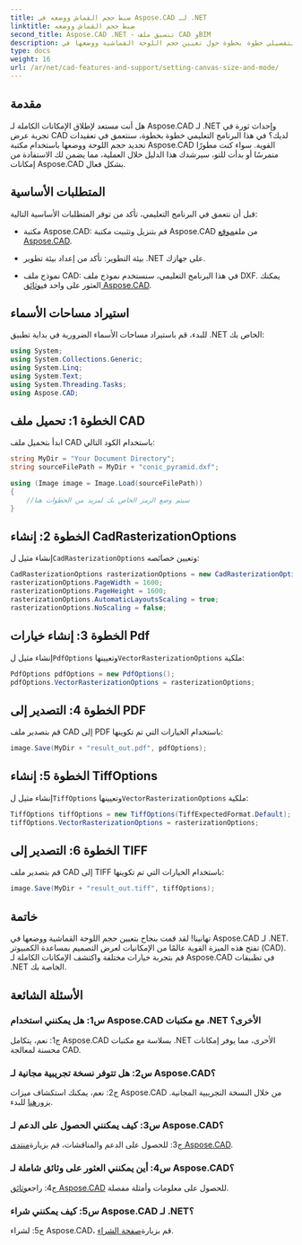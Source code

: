 ```yaml
---
title: ضبط حجم القماش ووضعه في Aspose.CAD لـ .NET
linktitle: ضبط حجم القماش ووضعه
second_title: Aspose.CAD .NET - تنسيق ملف CAD وBIM
description: استكشف الدليل التفصيلي خطوة بخطوة حول تعيين حجم اللوحة القماشية ووضعها في Aspose.CAD لـ .NET. قم بتحسين عرض CAD الخاص بك بسهولة باستخدام هذا البرنامج التعليمي الشامل.
type: docs
weight: 16
url: /ar/net/cad-features-and-support/setting-canvas-size-and-mode/
---
```

## مقدمة

هل أنت مستعد لإطلاق الإمكانات الكاملة لـ Aspose.CAD لـ .NET وإحداث ثورة في تجربة عرض CAD لديك؟ في هذا البرنامج التعليمي خطوة بخطوة، سنتعمق في تعقيدات تحديد حجم اللوحة ووضعها باستخدام مكتبة Aspose.CAD القوية. سواء كنت مطورًا متمرسًا أو بدأت للتو، سيرشدك هذا الدليل خلال العملية، مما يضمن لك الاستفادة من إمكانات Aspose.CAD بشكل فعال.

## المتطلبات الأساسية

قبل أن نتعمق في البرنامج التعليمي، تأكد من توفر المتطلبات الأساسية التالية:

-  مكتبة Aspose.CAD: قم بتنزيل وتثبيت مكتبة Aspose.CAD من ملف[موقع Aspose.CAD](https://releases.aspose.com/cad/net/).

- بيئة التطوير: تأكد من إعداد بيئة تطوير .NET على جهازك.

-  نموذج ملف CAD: في هذا البرنامج التعليمي، سنستخدم نموذج ملف DXF. يمكنك العثور على واحد في[وثائق Aspose.CAD](https://reference.aspose.com/cad/net/).

## استيراد مساحات الأسماء

للبدء، قم باستيراد مساحات الأسماء الضرورية في بداية تطبيق .NET الخاص بك:

```csharp
using System;
using System.Collections.Generic;
using System.Linq;
using System.Text;
using System.Threading.Tasks;
using Aspose.CAD;
```

## الخطوة 1: تحميل ملف CAD

ابدأ بتحميل ملف CAD باستخدام الكود التالي:

```csharp
string MyDir = "Your Document Directory";
string sourceFilePath = MyDir + "conic_pyramid.dxf";

using (Image image = Image.Load(sourceFilePath))
{
    //سيتم وضع الرمز الخاص بك لمزيد من الخطوات هنا
}
```

## الخطوة 2: إنشاء CadRasterizationOptions

 إنشاء مثيل ل`CadRasterizationOptions` وتعيين خصائصه:

```csharp
CadRasterizationOptions rasterizationOptions = new CadRasterizationOptions();
rasterizationOptions.PageWidth = 1600;
rasterizationOptions.PageHeight = 1600;
rasterizationOptions.AutomaticLayoutsScaling = true;
rasterizationOptions.NoScaling = false;
```

## الخطوة 3: إنشاء خيارات Pdf

 إنشاء مثيل ل`PdfOptions` وتعيينها`VectorRasterizationOptions` ملكية:

```csharp
PdfOptions pdfOptions = new PdfOptions();
pdfOptions.VectorRasterizationOptions = rasterizationOptions;
```

## الخطوة 4: التصدير إلى PDF

قم بتصدير ملف CAD إلى PDF باستخدام الخيارات التي تم تكوينها:

```csharp
image.Save(MyDir + "result_out.pdf", pdfOptions);
```

## الخطوة 5: إنشاء TiffOptions

 إنشاء مثيل ل`TiffOptions` وتعيينها`VectorRasterizationOptions` ملكية:

```csharp
TiffOptions tiffOptions = new TiffOptions(TiffExpectedFormat.Default);
tiffOptions.VectorRasterizationOptions = rasterizationOptions;
```

## الخطوة 6: التصدير إلى TIFF

قم بتصدير ملف CAD إلى TIFF باستخدام الخيارات التي تم تكوينها:

```csharp
image.Save(MyDir + "result_out.tiff", tiffOptions);
```

## خاتمة

تهانينا! لقد قمت بنجاح بتعيين حجم اللوحة القماشية ووضعها في Aspose.CAD لـ .NET. تفتح هذه الميزة القوية عالمًا من الإمكانيات لعرض التصميم بمساعدة الكمبيوتر (CAD). قم بتجربة خيارات مختلفة واكتشف الإمكانات الكاملة لـ Aspose.CAD في تطبيقات .NET الخاصة بك.

## الأسئلة الشائعة

### س1: هل يمكنني استخدام Aspose.CAD مع مكتبات .NET الأخرى؟

ج1: نعم، يتكامل Aspose.CAD بسلاسة مع مكتبات .NET الأخرى، مما يوفر إمكانات محسنة لمعالجة CAD.

### س2: هل تتوفر نسخة تجريبية مجانية لـ Aspose.CAD؟

 ج2: نعم، يمكنك استكشاف ميزات Aspose.CAD من خلال النسخة التجريبية المجانية. يزور[هنا](https://releases.aspose.com/) للبدء.

### س3: كيف يمكنني الحصول على الدعم لـ Aspose.CAD؟

 ج3: للحصول على الدعم والمناقشات، قم بزيارة[منتدى Aspose.CAD](https://forum.aspose.com/c/cad/19).

### س4: أين يمكنني العثور على وثائق شاملة لـ Aspose.CAD؟

 ج4: راجع[وثائق Aspose.CAD](https://reference.aspose.com/cad/net/) للحصول على معلومات وأمثلة مفصلة.

### س5: كيف يمكنني شراء Aspose.CAD لـ .NET؟

 ج5: لشراء Aspose.CAD، قم بزيارة[صفحة الشراء](https://purchase.aspose.com/buy).